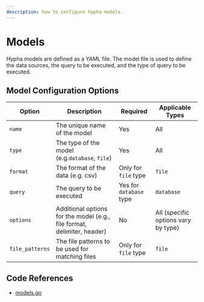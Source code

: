 ```yaml
---
description: how to configure hypha models.
---
```


# Models

Hypha models are defined as a YAML file. The model file is used to define the data sources, the query to be executed, and the type of query to be executed.

## Model Configuration Options

| Option          | Description                                                             | Required                | Applicable Types                    |
| --------------- | ----------------------------------------------------------------------- | ----------------------- | ----------------------------------- |
| `name`          | The unique name of the model                                            | Yes                     | All                                 |
| `type`          | The type of the model (e.g.`database`, `file`)                          | Yes                     | All                                 |
| `format`        | The format of the data (e.g. csv)                                       | Only for `file` type    | `file`                              |
| `query`         | The query to be executed                                                | Yes for `database` type | `database`                          |
| `options`       | Additional options for the model (e.g., file format, delimiter, header) | No                      | All (specific options vary by type) |
| `file_patterns` | The file patterns to be used for matching files                         | Only for `file` type    | `file`                              |

## Code References

* [models.go](../../../internal/engine/models.go)
